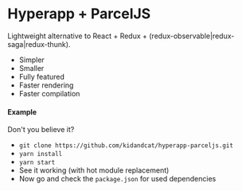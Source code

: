 # Hyperapp + ParcelJS

Lightweight alternative to React + Redux + (redux-observable|redux-saga|redux-thunk).

* Simpler
* Smaller
* Fully featured
* Faster rendering
* Faster compilation

#### Example

Don't you believe it?

* `git clone https://github.com/kidandcat/hyperapp-parceljs.git`
* `yarn install`
* `yarn start`
* See it working (with hot module replacement)
* Now go and check the `package.json` for used dependencies
